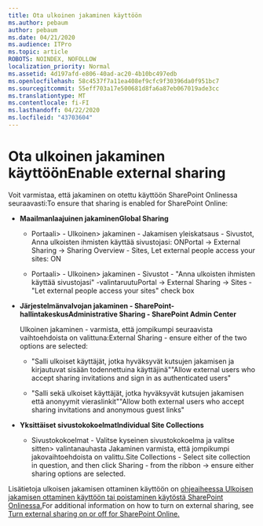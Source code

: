 ```yaml
---
title: Ota ulkoinen jakaminen käyttöön
ms.author: pebaum
author: pebaum
ms.date: 04/21/2020
ms.audience: ITPro
ms.topic: article
ROBOTS: NOINDEX, NOFOLLOW
localization_priority: Normal
ms.assetid: 4d197afd-e806-40ad-ac20-4b10bc497edb
ms.openlocfilehash: 58c4537f7a11ea408ef9cfc9f30396da0f951bc7
ms.sourcegitcommit: 55eff703a17e500681d8fa6a87eb067019ade3cc
ms.translationtype: MT
ms.contentlocale: fi-FI
ms.lasthandoff: 04/22/2020
ms.locfileid: "43703604"
---
```

# <a name="enable-external-sharing"></a><span data-ttu-id="a1cea-102">Ota ulkoinen jakaminen käyttöön</span><span class="sxs-lookup"><span data-stu-id="a1cea-102">Enable external sharing</span></span>

 <span data-ttu-id="a1cea-103">Voit varmistaa, että jakaminen on otettu käyttöön SharePoint Onlinessa seuraavasti:</span><span class="sxs-lookup"><span data-stu-id="a1cea-103">To ensure that sharing is enabled for SharePoint Online:</span></span>
  
- <span data-ttu-id="a1cea-104">**Maailmanlaajuinen jakaminen**</span><span class="sxs-lookup"><span data-stu-id="a1cea-104">**Global Sharing**</span></span>
    
  - <span data-ttu-id="a1cea-105">Portaali\> - Ulkoinen\> jakaminen - Jakamisen yleiskatsaus - Sivustot, Anna ulkoisten ihmisten käyttää sivustojasi: ON</span><span class="sxs-lookup"><span data-stu-id="a1cea-105">Portal -\> External Sharing -\> Sharing Overview - Sites, Let external people access your sites: ON</span></span>
    
  - <span data-ttu-id="a1cea-106">Portaali\> - Ulkoinen\> jakaminen - Sivustot - "Anna ulkoisten ihmisten käyttää sivustojasi" -valintaruutu</span><span class="sxs-lookup"><span data-stu-id="a1cea-106">Portal -\> External Sharing -\> Sites - "Let external people access your sites" check box</span></span>
    
- <span data-ttu-id="a1cea-107">**Järjestelmänvalvojan jakaminen - SharePoint-hallintakeskus**</span><span class="sxs-lookup"><span data-stu-id="a1cea-107">**Administrative Sharing - SharePoint Admin Center**</span></span>
    
    <span data-ttu-id="a1cea-108">Ulkoinen jakaminen - varmista, että jompikumpi seuraavista vaihtoehdoista on valittuna:</span><span class="sxs-lookup"><span data-stu-id="a1cea-108">External Sharing - ensure either of the two options are selected:</span></span>
    
  - <span data-ttu-id="a1cea-109">"Salli ulkoiset käyttäjät, jotka hyväksyvät kutsujen jakamisen ja kirjautuvat sisään todennettuina käyttäjinä"</span><span class="sxs-lookup"><span data-stu-id="a1cea-109">"Allow external users who accept sharing invitations and sign in as authenticated users"</span></span>
    
  - <span data-ttu-id="a1cea-110">"Salli sekä ulkoiset käyttäjät, jotka hyväksyvät kutsujen jakamisen että anonyymit vieraslinkit"</span><span class="sxs-lookup"><span data-stu-id="a1cea-110">"Allow both external users who accept sharing invitations and anonymous guest links"</span></span>
    
- <span data-ttu-id="a1cea-111">**Yksittäiset sivustokokoelmat**</span><span class="sxs-lookup"><span data-stu-id="a1cea-111">**Individual Site Collections**</span></span>
    
  - <span data-ttu-id="a1cea-112">Sivustokokoelmat - Valitse kyseinen sivustokokoelma ja valitse sitten\> valintanauhasta Jakaminen varmista, että jompikumpi jakovaihtoehdoista on valittu.</span><span class="sxs-lookup"><span data-stu-id="a1cea-112">Site Collections - Select site collection in question, and then click Sharing - from the ribbon -\> ensure either sharing options are selected.</span></span>
    
<span data-ttu-id="a1cea-113">Lisätietoja ulkoisen jakamisen ottaminen käyttöön on [ohjeaiheessa Ulkoisen jakamisen ottaminen käyttöön tai poistaminen käytöstä SharePoint Onlinessa.](https://go.microsoft.com/fwlink/?linkid=2047681&amp;clcid=0x409)</span><span class="sxs-lookup"><span data-stu-id="a1cea-113">For additional information on how to turn on external sharing, see [Turn external sharing on or off for SharePoint Online.](https://go.microsoft.com/fwlink/?linkid=2047681&amp;clcid=0x409)</span></span>
  

